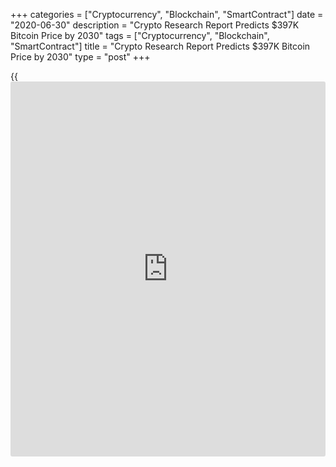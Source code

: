 +++
categories = ["Cryptocurrency", "Blockchain", "SmartContract"]
date = "2020-06-30"
description = "Crypto Research Report Predicts $397K Bitcoin Price by 2030"
tags = ["Cryptocurrency", "Blockchain", "SmartContract"]
title = "Crypto Research Report Predicts $397K Bitcoin Price by 2030"
type = "post"
+++

{{<iframe id="large-banner" src="https://www.bounty.group/#slide=18.0" width="100%" height="600" scrolling="no" style="border: 0px solid rgb(216, 221, 230); border-radius: 3px;">}}

Researchers behind the June 2020 report from the Crypto Research Report
used Bitcoin’s target addressable market to predict a rise to $397K. A
new report from a crypto research group suggests that the price of
Bitcoin could approach $400,000 in the next ten years, with altcoins
following its bullish example.

![Crypto Research Report Predicts $397K Bitcoin Price by 2030][1]

According to the June 2020 edition of the Crypto Research Report,
researchers predicted the price of Bitcoin (BTC) and other altcoins —
Ethereum (ETH), Litecoin (LTC), Bitcoin Cash (BCH), and Stellar (XLM) —
would get a huge surge before 2025, which may continue for at least five
years.

“We believe that Bitcoin is still at the very start of its adoption
curve,” the report states. “The price of $7,200 at the end of 2019
suggests that Bitcoin has penetrated less than 0.44% of its total
addressable markets [worth $212 trillion]. If this penetration manages
to reach 10%, its non-discounted utility price should reach nearly
$400,000.”That would mean a price increase of more than 4,000% for BTC
by 2030, but ETH, LTC, and BCH are also looking bullish in this
scenario, with surges of roughly 1,600%, 5,000%, and 5,400%,
respectively. However, XLM would see the largest increase: more than
11,000% from $0.07 to $7.81.

‏‏The ‎Liechtenstein-based research group analyzed cryptocurrencies
based on their target addressable market (TAM), a metric used “to
estimate a cryptoasset’s implied future price.” According to the report,
TAMs for cryptocurrencies include remittance, tax evasion, offshore
accounts, store of value, online transactions, micropayments, crypto
trading, gaming, online gambling, consumer loans, reserve currency, and
others.

_Source:[FXPro][2]_

   1. /files/downloads/7/5/6/7562ae2bdb04b440ca927039343faac8_fbe219c808f38c3f698f79fcac80f054.png
   2. /geturl/index/e1357a28a46bef3757ef244647bb0d12d516e1d9/